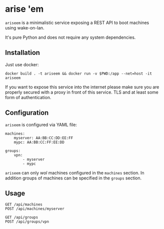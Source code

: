 # arise 'em

`ariseem` is a minimalistic service exposing a REST API to boot machines using wake-on-lan.

It's pure Python and does not require any system dependencies.

## Installation

Just use docker:

```
docker build . -t ariseem && docker run -v $PWD:/app --net=host -it ariseem
```

If you want to expose this service into the internet please make sure you are properly secured
with a proxy in front of this service. TLS and at least some form of authentication.

## Configuration

`ariseem` is configured via YAML file:

```
machines:
    myserver: AA:BB:CC:DD:EE:FF
    mypc: AA:BB:CC:FF:EE:DD

groups:
    vpn:
        - myserver
        - mypc
```

`ariseem` can only *wol* machines configured in the `machines` section.
In addition groups of machines can be specified in the `groups` section.

## Usage

```
GET /api/machines
POST /api/machines/myserver

GET /api/groups
POST /api/groups/vpn
```
